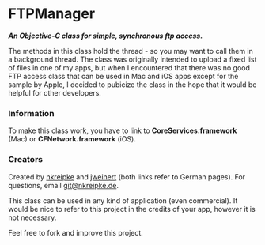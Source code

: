 # FTPManager
***An Objective-C class for simple, synchronous ftp access.***

The methods in this class hold the thread - so you may want to call them in a background thread. The class was originally intended to upload a fixed list of files in one of my apps, but when I encountered that there was no good FTP access class that can be used in Mac and iOS apps except for the sample by Apple, I decided to pubicize the class in the hope that it would be helpful for other developers.

### Information
To make this class work, you have to link to **CoreServices.framework** (Mac) or **CFNetwork.framework** (iOS).

### Creators
Created by [nkreipke](http://nkreipke.de "nkreipke") and [jweinert](http://www.csundm.de "csundm") (both links refer to German pages).
For questions, email git@nkreipke.de.

This class can be used in any kind of application (even commercial). It would be nice to refer to this project in the credits of your app, however it is not necessary.

Feel free to fork and improve this project.